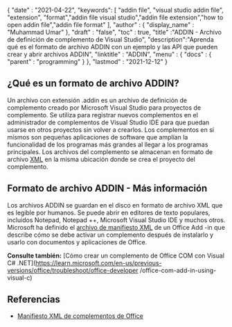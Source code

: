 {
  "date" : "2021-04-22",
  "keywords": [ "addin file", "visual studio addin file", "extension", "format","addin file visual studio","addin file extension","how to open addin file","addin file format" ],
  "author" : {
    "display_name" : "Muhammad Umar"
},
  "draft" : "false",
  "toc" : true,
  "title" :"ADDIN - Archivo de definición de complemento de Visual Studio",
  "description":"Aprenda qué es el formato de archivo ADDIN con un ejemplo y las API que pueden crear y abrir archivos ADDIN",
  "linktitle" : "ADDIN",
  "menu" : {
    "docs" : {
      "parent" : "programming"
}
},
  "lastmod" : "2021-12-12"
}

## ¿Qué es un formato de archivo ADDIN?

Un archivo con extensión .addin es un archivo de definición de complemento creado por Microsoft Visual Studio para proyectos de complemento. Se utiliza para registrar nuevos complementos en el administrador de complementos de Visual Studio IDE para que puedan usarse en otros proyectos sin volver a crearlos. Los complementos en sí mismos son pequeñas aplicaciones de software que amplían la funcionalidad de los programas más grandes al llegar a los programas principales. Los archivos del complemento se almacenan en formato de archivo [XML](/es/web/xml/) en la misma ubicación donde se crea el proyecto del complemento.

## Formato de archivo ADDIN - Más información

Los archivos ADDIN se guardan en el disco en formato de archivo XML que es legible por humanos. Se puede abrir en editores de texto populares, incluidos Notepad, Notepad ++, Microsoft Visual Studio IDE y muchos otros. Microsoft ha definido el [archivo de manifiesto XML](https://learn.microsoft.com/en-us/office/dev/add-ins/develop/add-in-manifests?tabs=tabid-1) de un Office Add -in que describe cómo se debe activar un complemento después de instalarlo y usarlo con documentos y aplicaciones de Office.

**Consulte también:** [Cómo crear un complemento de Office COM con Visual C# .NET](https://learn.microsoft.com/en-us/previous-versions/office/troubleshoot/office-developer /office-com-add-in-using-visual-c)

## Referencias

* [Manifiesto XML de complementos de Office](https://learn.microsoft.com/en-us/office/dev/add-ins/develop/add-in-manifests?tabs=tabid-1)

